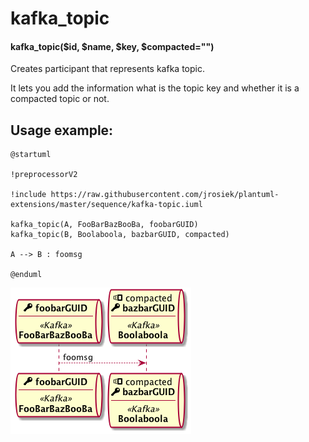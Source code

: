 # kafka_topic

#### kafka_topic($id, $name, $key, $compacted="")

Creates participant that represents kafka topic.

It lets you add the information what is the topic key and whether it is a compacted topic or not.

## Usage example:

```
@startuml

!preprocessorV2

!include https://raw.githubusercontent.com/jrosiek/plantuml-extensions/master/sequence/kafka-topic.iuml

kafka_topic(A, FooBarBazBooBa, foobarGUID)
kafka_topic(B, Boolaboola, bazbarGUID, compacted)

A --> B : foomsg

@enduml
```

![diagram](https://raw.githubusercontent.com/jrosiek/plantuml-extensions/master/sequence/kafka-topic-example.png)
